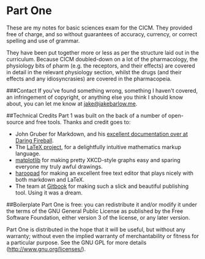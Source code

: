 # Part One

These are my notes for basic sciences exam for the CICM. They provided free of charge, and so without guarantees of accuracy, currency, or correct spelling and use of grammar.

They have been put together more or less as per the structure laid out in the curriculum. Because CICM doubled-down on a lot of the pharmacology, the physiology bits of pharm (e.g. the receptors, and their effects) are covered in detail in the relevant physiology section, whilst the drugs (and their effects and any idiosyncrasies) are covered in the pharmacopeia.

###Contact
If you've found something wrong, something I haven't covered, an infringement of copyright, or anything else you think I should know about, you can let me know at jake@jakebarlow.me.

##Technical Credits
Part 1 was built on the back of a number of open-source and free tools. Thanks and credit goes to:
* John Gruber for Markdown, and his [excellent documentation over at Daring Fireball](https://daringfireball.net/projects/markdown/syntax).
* The [LaTeX project](https://www.latex-project.org/), for a delightfully intuitive mathematics markup language.
* [matplotlib](http://matplotlib.org/) for making pretty XKCD-style graphs easy and sparing everyone my truly awful drawings.
* [haroopad](http://pad.haroopress.com/) for making an excellent free text editor that plays nicely with both markdown and LaTeX.
* The team at [Gitbook](https://www.gitbook.com/) for making such a slick and beautiful  publishing tool. Using it was a dream.

##Boilerplate
Part One is free: you can redistribute it and/or modify it under the terms of the GNU General Public License as published by the Free Software Foundation, either version 3 of the license, or any later version.

Part One is distributed in the hope that it will be useful, but without any warranty; without even the implied warranty of merchantability or fitness for a particular purpose. See the GNU GPL for more details (http://www.gnu.org/licenses/).

